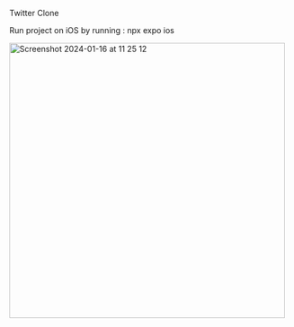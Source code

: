 Twitter Clone

Run project on iOS by running : npx expo ios

<img width="490" alt="Screenshot 2024-01-16 at 11 25 12" src="https://github.com/ModupeD/twitter-clone/assets/69601432/d4991d5f-e3a1-42b3-8eb6-697fa9c09264">

